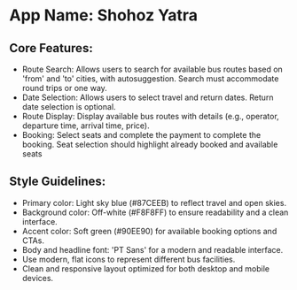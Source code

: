 # **App Name**: Shohoz Yatra

## Core Features:

- Route Search: Allows users to search for available bus routes based on 'from' and 'to' cities, with autosuggestion. Search must accommodate round trips or one way.
- Date Selection: Allows users to select travel and return dates. Return date selection is optional.
- Route Display: Display available bus routes with details (e.g., operator, departure time, arrival time, price).
- Booking: Select seats and complete the payment to complete the booking. Seat selection should highlight already booked and available seats

## Style Guidelines:

- Primary color: Light sky blue (#87CEEB) to reflect travel and open skies.
- Background color: Off-white (#F8F8FF) to ensure readability and a clean interface.
- Accent color: Soft green (#90EE90) for available booking options and CTAs.
- Body and headline font: 'PT Sans' for a modern and readable interface.
- Use modern, flat icons to represent different bus facilities.
- Clean and responsive layout optimized for both desktop and mobile devices.